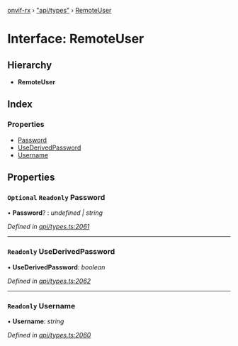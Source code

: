 [onvif-rx](../README.md) › ["api/types"](../modules/_api_types_.md) › [RemoteUser](_api_types_.remoteuser.md)

# Interface: RemoteUser

## Hierarchy

* **RemoteUser**

## Index

### Properties

* [Password](_api_types_.remoteuser.md#optional-readonly-password)
* [UseDerivedPassword](_api_types_.remoteuser.md#readonly-usederivedpassword)
* [Username](_api_types_.remoteuser.md#readonly-username)

## Properties

### `Optional` `Readonly` Password

• **Password**? : *undefined | string*

*Defined in [api/types.ts:2061](https://github.com/patrickmichalina/onvif-rx/blob/3e9b152/src/api/types.ts#L2061)*

___

### `Readonly` UseDerivedPassword

• **UseDerivedPassword**: *boolean*

*Defined in [api/types.ts:2062](https://github.com/patrickmichalina/onvif-rx/blob/3e9b152/src/api/types.ts#L2062)*

___

### `Readonly` Username

• **Username**: *string*

*Defined in [api/types.ts:2060](https://github.com/patrickmichalina/onvif-rx/blob/3e9b152/src/api/types.ts#L2060)*
